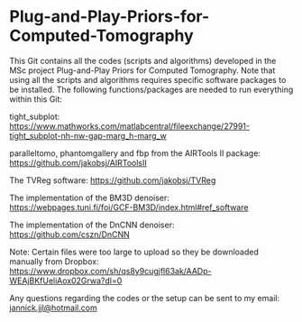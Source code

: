 # Plug-and-Play-Priors-for-Computed-Tomography

This Git contains all the codes (scripts and algorithms) developed in the MSc project Plug-and-Play Priors for Computed Tomography. Note that using all the scripts and algorithms requires specific software packages to be installed. The following functions/packages are needed to run everything within this Git:

tight_subplot: https://www.mathworks.com/matlabcentral/fileexchange/27991-tight_subplot-nh-nw-gap-marg_h-marg_w 

paralleltomo, phantomgallery and fbp from the AIRTools II package: https://github.com/jakobsj/AIRToolsII

The TVReg software: https://github.com/jakobsj/TVReg

The implementation of the BM3D denoiser: https://webpages.tuni.fi/foi/GCF-BM3D/index.html#ref_software 

The implementation of the DnCNN denoiser: https://github.com/cszn/DnCNN 

Note: Certain files were too large to upload so they be downloaded manually from Dropbox: https://www.dropbox.com/sh/qs8y9cugjfl63ak/AADp-WEAjBKfUeliAox02Grwa?dl=0

Any questions regarding the codes or the setup can be sent to my email: jannick.jjl@hotmail.com
